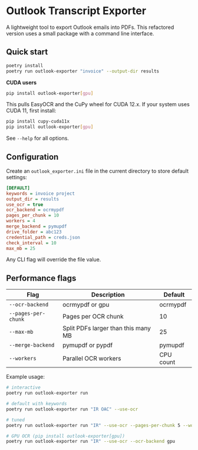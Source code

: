 # Outlook Transcript Exporter

A lightweight tool to export Outlook emails into PDFs. This refactored version uses a small package with a command line interface.

## Quick start

```bash
poetry install
poetry run outlook-exporter "invoice" --output-dir results
```

**CUDA users**
```bash
pip install outlook-exporter[gpu]
```
This pulls EasyOCR and the CuPy wheel for CUDA 12.x. If your system uses CUDA 11,
first install:
```bash
pip install cupy-cuda11x
pip install outlook-exporter[gpu]
```

See `--help` for all options.

## Configuration

Create an ``outlook_exporter.ini`` file in the current directory to store default settings:

```ini
[DEFAULT]
keywords = invoice project
output_dir = results
use_ocr = true
ocr_backend = ocrmypdf
pages_per_chunk = 10
workers = 4
merge_backend = pymupdf
drive_folder = abc123
credential_path = creds.json
check_interval = 10
max_mb = 25
```

Any CLI flag will override the file value.

## Performance flags

| Flag | Description | Default |
|------|-------------|---------|
| `--ocr-backend` | ocrmypdf or gpu | ocrmypdf |
| `--pages-per-chunk` | Pages per OCR chunk | 10 |
| `--max-mb` | Split PDFs larger than this many MB | 25 |
| `--merge-backend` | pymupdf or pypdf | pymupdf |
| `--workers` | Parallel OCR workers | CPU count |

Example usage:

```bash
# interactive
poetry run outlook-exporter run

# default with keywords
poetry run outlook-exporter run "IR OAC" --use-ocr

# tuned
poetry run outlook-exporter run "IR" --use-ocr --pages-per-chunk 5 --workers 12

# GPU OCR (pip install outlook-exporter[gpu])
poetry run outlook-exporter run "IR" --use-ocr --ocr-backend gpu
```
